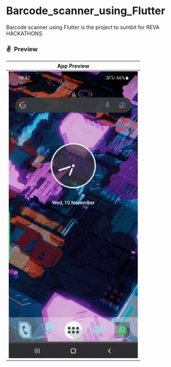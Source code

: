 # Barcode_scanner_using_Flutter
Barcode scanner using Flutter is the project to sumbit for REVA HACKATHONS
### ✌&ensp;Preview

|              App Preview             |
| :----------------------------------: |
| <img src="https://github.com/404S-retr0/Barcode_scanner_using_Flutter/blob/main/ezgif-3-fe53cee7f7d0.gif" width="350">|
